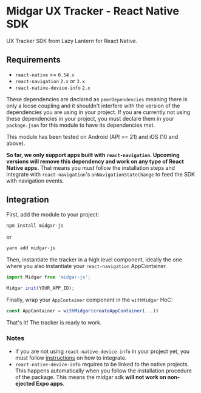 # Midgar UX Tracker - React Native SDK

UX Tracker SDK from Lazy Lantern for React Native. 

## Requirements
 - `react-native` >= `0.54.x`
 - `react-navigation` `2.x` or `3.x`
 - `react-native-device-info` `2.x`
 
 These dependencies are declared as `peerDependencies` meaning there is only a loose coupling and it shouldn't interfere with the version of the dependencies you are using in your project. If you are currently not using these dependencies in your project, you must declare them in your `package.json` for this module to have its dependencies met.
 
 This module has been tested on Android (API >= 21) and iOS (10 and above).
 
 **So far, we only support apps built with `react-navigation`. Upcoming versions will remove this dependency and work on any type of React Native apps.**
 That means you must follow the installation steps and integrate with `react-navigation`'s `onNavigationStateChange` to feed the SDK with navigation events.
 
 ## Integration
First, add the module to your project:

```bash
npm install midgar-js
```

or

```bash
yarn add midgar-js
```

Then, instantiate the tracker in a high level component, ideally the one where you also instantiate your `react-navigation` AppContainer.

```javascript
import Midgar from 'midgar-js';

Midgar.init(YOUR_APP_ID);
```

Finally, wrap your `AppContainer` component in the `withMidgar` HoC:

```javascript
const AppContainer = withMidgar(createAppContainer(...))
```

That's it! The tracker is ready to work. 

### Notes
 - If you are not using `react-native-device-info` in your project yet, you must follow [instructions](https://www.npmjs.com/package/react-native-device-info) on how to integrate. 
 - `react-native-device-info` requires to be linked to the native projects. This happens automatically when you follow the installation procedure of the package. This means the midgar sdk **will not work on non-ejected Expo apps**.
